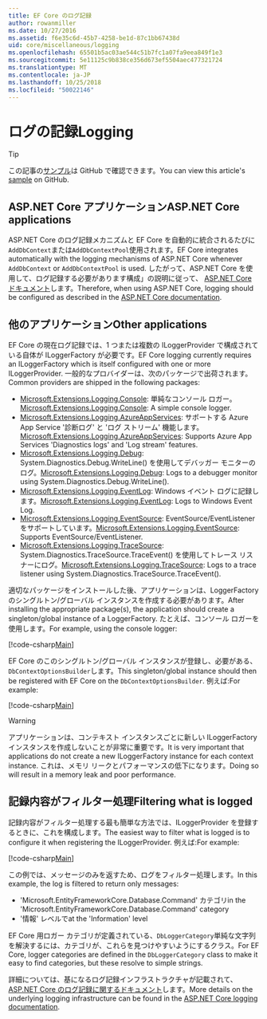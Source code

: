 ```yaml
---
title: EF Core のログ記録
author: rowanmiller
ms.date: 10/27/2016
ms.assetid: f6e35c6d-45b7-4258-be1d-87c1bb67438d
uid: core/miscellaneous/logging
ms.openlocfilehash: 65501b5ac03ae544c51b7fc1a07fa9eea849f1e3
ms.sourcegitcommit: 5e11125c9b838ce356d673ef5504aec477321724
ms.translationtype: MT
ms.contentlocale: ja-JP
ms.lasthandoff: 10/25/2018
ms.locfileid: "50022146"
---
```

# <a name="logging"></a><span data-ttu-id="d62ca-102">ログの記録</span><span class="sxs-lookup"><span data-stu-id="d62ca-102">Logging</span></span>

> [!TIP]  
> <span data-ttu-id="d62ca-103">この記事の[サンプル](https://github.com/aspnet/EntityFramework.Docs/tree/master/samples/core/Miscellaneous/Logging)は GitHub で確認できます。</span><span class="sxs-lookup"><span data-stu-id="d62ca-103">You can view this article's [sample](https://github.com/aspnet/EntityFramework.Docs/tree/master/samples/core/Miscellaneous/Logging) on GitHub.</span></span>

## <a name="aspnet-core-applications"></a><span data-ttu-id="d62ca-104">ASP.NET Core アプリケーション</span><span class="sxs-lookup"><span data-stu-id="d62ca-104">ASP.NET Core applications</span></span>

<span data-ttu-id="d62ca-105">ASP.NET Core のログ記録メカニズムと EF Core を自動的に統合されるたびに`AddDbContext`または`AddDbContextPool`使用されます。</span><span class="sxs-lookup"><span data-stu-id="d62ca-105">EF Core integrates automatically with the logging mechanisms of ASP.NET Core whenever `AddDbContext` or `AddDbContextPool` is used.</span></span> <span data-ttu-id="d62ca-106">したがって、ASP.NET Core を使用して、ログ記録する必要があります構成」の説明に従って、 [ASP.NET Core ドキュメント](https://docs.microsoft.com/aspnet/core/fundamentals/logging?tabs=aspnetcore2x)します。</span><span class="sxs-lookup"><span data-stu-id="d62ca-106">Therefore, when using ASP.NET Core, logging should be configured as described in the [ASP.NET Core documentation](https://docs.microsoft.com/aspnet/core/fundamentals/logging?tabs=aspnetcore2x).</span></span>

## <a name="other-applications"></a><span data-ttu-id="d62ca-107">他のアプリケーション</span><span class="sxs-lookup"><span data-stu-id="d62ca-107">Other applications</span></span>

<span data-ttu-id="d62ca-108">EF Core の現在ログ記録では、1 つまたは複数の ILoggerProvider で構成されている自体が ILoggerFactory が必要です。</span><span class="sxs-lookup"><span data-stu-id="d62ca-108">EF Core logging currently requires an ILoggerFactory which is itself configured with one or more ILoggerProvider.</span></span> <span data-ttu-id="d62ca-109">一般的なプロバイダーは、次のパッケージで出荷されます。</span><span class="sxs-lookup"><span data-stu-id="d62ca-109">Common providers are shipped in the following packages:</span></span>

* <span data-ttu-id="d62ca-110">[Microsoft.Extensions.Logging.Console](https://www.nuget.org/packages/Microsoft.Extensions.Logging.Console/): 単純なコンソール ロガー。</span><span class="sxs-lookup"><span data-stu-id="d62ca-110">[Microsoft.Extensions.Logging.Console](https://www.nuget.org/packages/Microsoft.Extensions.Logging.Console/): A simple console logger.</span></span>
* <span data-ttu-id="d62ca-111">[Microsoft.Extensions.Logging.AzureAppServices](https://www.nuget.org/packages/Microsoft.Extensions.Logging.AzureAppServices/): サポートする Azure App Service '診断ログ' と 'ログ ストリーム' 機能します。</span><span class="sxs-lookup"><span data-stu-id="d62ca-111">[Microsoft.Extensions.Logging.AzureAppServices](https://www.nuget.org/packages/Microsoft.Extensions.Logging.AzureAppServices/): Supports Azure App Services 'Diagnostics logs' and 'Log stream' features.</span></span>
* <span data-ttu-id="d62ca-112">[Microsoft.Extensions.Logging.Debug](https://www.nuget.org/packages/Microsoft.Extensions.Logging.Debug/): System.Diagnostics.Debug.WriteLine() を使用してデバッガー モニターのログ。</span><span class="sxs-lookup"><span data-stu-id="d62ca-112">[Microsoft.Extensions.Logging.Debug](https://www.nuget.org/packages/Microsoft.Extensions.Logging.Debug/): Logs to a debugger monitor using System.Diagnostics.Debug.WriteLine().</span></span>
* <span data-ttu-id="d62ca-113">[Microsoft.Extensions.Logging.EventLog](https://www.nuget.org/packages/Microsoft.Extensions.Logging.EventLog/): Windows イベント ログに記録します。</span><span class="sxs-lookup"><span data-stu-id="d62ca-113">[Microsoft.Extensions.Logging.EventLog](https://www.nuget.org/packages/Microsoft.Extensions.Logging.EventLog/): Logs to Windows Event Log.</span></span>
* <span data-ttu-id="d62ca-114">[Microsoft.Extensions.Logging.EventSource](https://www.nuget.org/packages/Microsoft.Extensions.Logging.EventSource/): EventSource/EventListener をサポートしています。</span><span class="sxs-lookup"><span data-stu-id="d62ca-114">[Microsoft.Extensions.Logging.EventSource](https://www.nuget.org/packages/Microsoft.Extensions.Logging.EventSource/): Supports EventSource/EventListener.</span></span>
* <span data-ttu-id="d62ca-115">[Microsoft.Extensions.Logging.TraceSource](https://www.nuget.org/packages/Microsoft.Extensions.Logging.TraceSource/): System.Diagnostics.TraceSource.TraceEvent() を使用してトレース リスナーにログ。</span><span class="sxs-lookup"><span data-stu-id="d62ca-115">[Microsoft.Extensions.Logging.TraceSource](https://www.nuget.org/packages/Microsoft.Extensions.Logging.TraceSource/): Logs to a trace listener using System.Diagnostics.TraceSource.TraceEvent().</span></span>

<span data-ttu-id="d62ca-116">適切なパッケージをインストールした後、アプリケーションは、LoggerFactory のシングルトン/グローバル インスタンスを作成する必要があります。</span><span class="sxs-lookup"><span data-stu-id="d62ca-116">After installing the appropriate package(s), the application should create a singleton/global instance of a LoggerFactory.</span></span> <span data-ttu-id="d62ca-117">たとえば、コンソール ロガーを使用します。</span><span class="sxs-lookup"><span data-stu-id="d62ca-117">For example, using the console logger:</span></span>

[!code-csharp[Main](../../../samples/core/Miscellaneous/Logging/Logging/BloggingContext.cs#DefineLoggerFactory)]

<span data-ttu-id="d62ca-118">EF Core のこのシングルトン/グローバル インスタンスが登録し、必要がある、`DbContextOptionsBuilder`します。</span><span class="sxs-lookup"><span data-stu-id="d62ca-118">This singleton/global instance should then be registered with EF Core on the `DbContextOptionsBuilder`.</span></span> <span data-ttu-id="d62ca-119">例えば:</span><span class="sxs-lookup"><span data-stu-id="d62ca-119">For example:</span></span>

[!code-csharp[Main](../../../samples/core/Miscellaneous/Logging/Logging/BloggingContext.cs#RegisterLoggerFactory)]

> [!WARNING]
> <span data-ttu-id="d62ca-120">アプリケーションは、コンテキスト インスタンスごとに新しい ILoggerFactory インスタンスを作成しないことが非常に重要です。</span><span class="sxs-lookup"><span data-stu-id="d62ca-120">It is very important that applications do not create a new ILoggerFactory instance for each context instance.</span></span> <span data-ttu-id="d62ca-121">これは、メモリ リークとパフォーマンスの低下になります。</span><span class="sxs-lookup"><span data-stu-id="d62ca-121">Doing so will result in a memory leak and poor performance.</span></span>

## <a name="filtering-what-is-logged"></a><span data-ttu-id="d62ca-122">記録内容がフィルター処理</span><span class="sxs-lookup"><span data-stu-id="d62ca-122">Filtering what is logged</span></span>

<span data-ttu-id="d62ca-123">記録内容がフィルター処理する最も簡単な方法では、ILoggerProvider を登録するときに、これを構成します。</span><span class="sxs-lookup"><span data-stu-id="d62ca-123">The easiest way to filter what is logged is to configure it when registering the ILoggerProvider.</span></span> <span data-ttu-id="d62ca-124">例えば:</span><span class="sxs-lookup"><span data-stu-id="d62ca-124">For example:</span></span>

[!code-csharp[Main](../../../samples/core/Miscellaneous/Logging/Logging/BloggingContextWithFiltering.cs#DefineLoggerFactory)]

<span data-ttu-id="d62ca-125">この例では、メッセージのみを返すため、ログをフィルター処理します。</span><span class="sxs-lookup"><span data-stu-id="d62ca-125">In this example, the log is filtered to return only messages:</span></span>
 * <span data-ttu-id="d62ca-126">'Microsoft.EntityFrameworkCore.Database.Command' カテゴリ</span><span class="sxs-lookup"><span data-stu-id="d62ca-126">in the 'Microsoft.EntityFrameworkCore.Database.Command' category</span></span>
 * <span data-ttu-id="d62ca-127">'情報' レベルで</span><span class="sxs-lookup"><span data-stu-id="d62ca-127">at the 'Information' level</span></span>

<span data-ttu-id="d62ca-128">EF Core 用ロガー カテゴリが定義されている、`DbLoggerCategory`単純な文字列を解決するには、カテゴリが、これらを見つけやすいようにするクラス。</span><span class="sxs-lookup"><span data-stu-id="d62ca-128">For EF Core, logger categories are defined in the `DbLoggerCategory` class to make it easy to find categories, but these resolve to simple strings.</span></span>

<span data-ttu-id="d62ca-129">詳細については、基になるログ記録インフラストラクチャが記載されて、 [ASP.NET Core のログ記録に関するドキュメント](https://docs.microsoft.com/aspnet/core/fundamentals/logging?tabs=aspnetcore2x)します。</span><span class="sxs-lookup"><span data-stu-id="d62ca-129">More details on the underlying logging infrastructure can be found in the [ASP.NET Core logging documentation](https://docs.microsoft.com/aspnet/core/fundamentals/logging?tabs=aspnetcore2x).</span></span>
